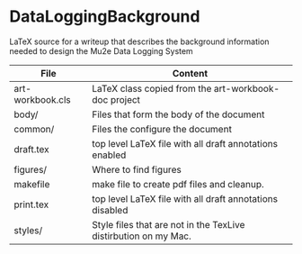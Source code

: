 # DataLoggingBackground
LaTeX source for a writeup that describes the background information needed to design the Mu2e Data Logging System

| File             | Content |
| --- | --- |
| art-workbook.cls | LaTeX class copied from the art-workbook-doc project |
| body/            | Files that form the body of the document |
| common/          | Files the configure the document  |
| draft.tex        | top level LaTeX file with all draft annotations enabled  |
| figures/         | Where to find figures  |
| makefile         | make file to create pdf files and cleanup.  |
| print.tex        | top level LaTeX file with all draft annotations disabled  |
| styles/          | Style files that are not in the TexLive distirbution on my Mac.  |
